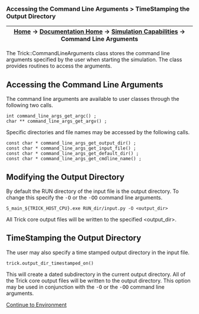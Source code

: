 ### Accessing the Command Line Arguments > TimeStamping the Output Directory

| [Home](/trick) → [Documentation Home](../Documentation-Home) → [Simulation Capabilities](Simulation-Capabilities) → Command Line Arguments |
|------------------------------------------------------------------|


The Trick::CommandLineArguments class stores the command line arguments specified
by the user when starting the simulation.  The class provides routines to
access the arguments.

## Accessing the Command Line Arguments

The command line arguments are available to user classes through the following two calls.

```
int command_line_args_get_argc() ;
char ** command_line_args_get_argv() ;
```

Specific directories and file names may be accessed by the following calls.

```
const char * command_line_args_get_output_dir() ;
const char * command_line_args_get_input_file() ;
const char * command_line_args_get_default_dir() ;
const char * command_line_args_get_cmdline_name() ;
```

## Modifying the Output Directory

By default the RUN directory of the input file is the output directory.  To change this
specify the <tt>-O</tt> or the <tt>-OO</tt> command line arguments.

```
S_main_${TRICK_HOST_CPU}.exe RUN_dir/input.py -O <output_dir>
```

All Trick core output files will be written to the specified <output_dir>.

## TimeStamping the Output Directory

The user may also specify a time stamped output directory in the input file.

```
trick.output_dir_timestamped_on()
```

This will create a dated subdirectory in the current output directory.  All of the Trick
core output files will be written to the output directory.  This option may be used in
conjunction with the <tt>-O</tt> or the <tt>-OO</tt> command line arguments.

[Continue to Environment](Environment)
